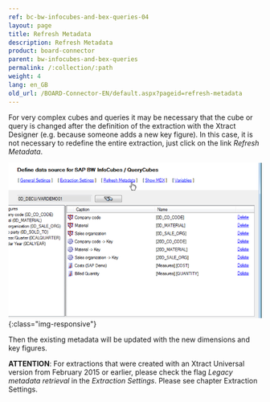 ```yaml
---
ref: bc-bw-infocubes-and-bex-queries-04
layout: page
title: Refresh Metadata
description: Refresh Metadata
product: board-connector
parent: bw-infocubes-and-bex-queries
permalink: /:collection/:path
weight: 4
lang: en_GB
old_url: /BOARD-Connector-EN/default.aspx?pageid=refresh-metadata
---
```


For very complex cubes and queries it may be necessary that the cube or query is changed after the definition of the extraction with the Xtract Designer (e.g. because someone adds a new key figure). In this case, it is not necessary to redefine the entire extraction, just click on the link *Refresh Metadata*. 

![BWCube-MetaData-Refresh](/img/content/BWCube-MetaData-Refresh.png){:class="img-responsive"}

Then the existing metadata will be updated with the new dimensions and key figures.

**ATTENTION**: For extractions that were created with an Xtract Universal version from February 2015 or earlier, please check the flag *Legacy metadata retrieval* in the *Extraction Settings*. Please see chapter Extraction Settings.